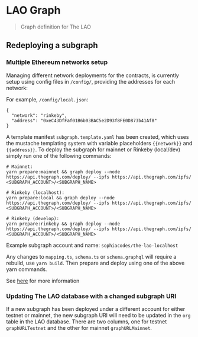 # LAO Graph

> Graph definition for The LAO

## Redeploying a subgraph

### Multiple Ethereum networks setup

Managing different network deployments for the contracts, is currently setup using config files in `/config/`, providing the addresses for each network:

For example, `/config/local.json`:

```
{
  "network": "rinkeby",
  "address": "0xeC43DfFaf01B6b03BAC5e2D93f8FE0D873b41Af8"
}
```

A template manifest `subgraph.template.yaml` has been created, which uses the mustache templating system with variable placeholders `{{network}}` and `{{address}}`. To deploy the subgraph for mainnet or Rinkeby (local/dev) simply run one of the following commands:

```
# Mainnet:
yarn prepare:mainnet && graph deploy --node https://api.thegraph.com/deploy/ --ipfs https://api.thegraph.com/ipfs/ <SUBGRAPH_ACCOUNT>/<SUBGRAPH_NAME>

# Rinkeby (localhost):
yarn prepare:local && graph deploy --node https://api.thegraph.com/deploy/ --ipfs https://api.thegraph.com/ipfs/ <SUBGRAPH_ACCOUNT>/<SUBGRAPH_NAME>

# Rinkeby (develop):
yarn prepare:rinkeby && graph deploy --node https://api.thegraph.com/deploy/ --ipfs https://api.thegraph.com/ipfs/ <SUBGRAPH_ACCOUNT>/<SUBGRAPH_NAME>
```

Example subgraph account and name: `sophiacodes/the-lao-localhost`

Any changes to `mapping.ts`, `schema.ts` or `schema.graphql` will require a rebuild, use `yarn build`. Then prepare and deploy using one of the above yarn commands.

See [here](https://thegraph.com/docs/deploy-a-subgraph#redeploying-a-subgraph) for more information

### Updating The LAO database with a changed subgraph URI

If a new subgraph has been deployed under a different account for either testnet or mainnet, the new subgraph URI will need to be updated in the `org` table in the LAO database. There are two columns, one for testnet `graphURLTestnet` and the other for mainnet `graphURLMainnet`.
